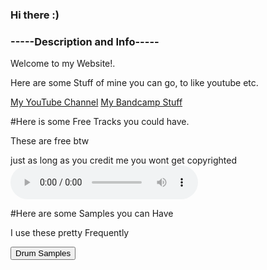 ### Hi there :)
### -----Description and Info-----
<p> Welcome to my Website!.
<p> Here are some Stuff of mine you can go, to like youtube etc.
  
<a href="https://www.youtube.com/channel/UCvCqFqDZF2JZgaxzSXCnqHw">My YouTube Channel</a>
<a href="https://antarctictrax.bandcamp.com/">My Bandcamp Stuff</a>
  
<style>
body {
  background-image: url('CDG-dark-gray-background-repeating-2.jpg');
}
</style>
  
#Here is some Free Tracks you could have.

<p> These are free btw
<p> just as long as you credit me you wont get copyrighted
  
<audio controls autoplay>
  <source src="MajorKick.wav" type="audio/wav">
Your browser does not support the audio element.
</audio>

  
#Here are some Samples you can Have
  
<p> I use these pretty Frequently
  
<a href="Drums.rar"><button>Drum Samples</button></a>
